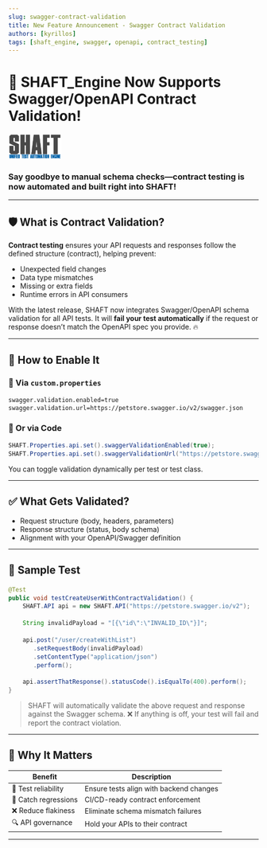 ```yaml
---
slug: swagger-contract-validation
title: New Feature Announcement - Swagger Contract Validation
authors: [kyrillos]
tags: [shaft_engine, swagger, openapi, contract_testing]
---
```


# 🚀 SHAFT_Engine Now Supports Swagger/OpenAPI Contract Validation!

<a href="https://github.com/ShaftHQ/SHAFT_ENGINE" target="_blank">
  <img src="https://raw.githubusercontent.com/ShaftHQ/SHAFT_ENGINE/master/src/main/resources/images/shaft.png" alt="SHAFT_Engine" height="50px" />
</a>

### Say goodbye to manual schema checks—contract testing is now automated and built right into SHAFT!

---

## 🛡️ What is Contract Validation?

**Contract testing** ensures your API requests and responses follow the defined structure (contract), helping prevent:
- Unexpected field changes
- Data type mismatches
- Missing or extra fields
- Runtime errors in API consumers

With the latest release, SHAFT now integrates Swagger/OpenAPI schema validation for all API tests. It will **fail your test automatically** if the request or response doesn’t match the OpenAPI spec you provide. 🔥

---

## 🔧 How to Enable It

### 📂 Via `custom.properties`

```properties showLineNumbers title="src/main/resources/properties/custom.properties"
swagger.validation.enabled=true
swagger.validation.url=https://petstore.swagger.io/v2/swagger.json
```

### 🧪 Or via Code

```java showLineNumbers
SHAFT.Properties.api.set().swaggerValidationEnabled(true);
SHAFT.Properties.api.set().swaggerValidationUrl("https://petstore.swagger.io/v2/swagger.json");
```

You can toggle validation dynamically per test or test class.

---

## ✅ What Gets Validated?

- Request structure (body, headers, parameters)
- Response structure (status, body schema)
- Alignment with your OpenAPI/Swagger definition

---

## 📄 Sample Test

```java showLineNumbers
@Test
public void testCreateUserWithContractValidation() {
    SHAFT.API api = new SHAFT.API("https://petstore.swagger.io/v2");

    String invalidPayload = "[{\"id\":\"INVALID_ID\"}]";

    api.post("/user/createWithList")
       .setRequestBody(invalidPayload)
       .setContentType("application/json")
       .perform();

    api.assertThatResponse().statusCode().isEqualTo(400).perform();
}
```

> SHAFT will automatically validate the above request and response against the Swagger schema. ❌ If anything is off, your test will fail and report the contract violation.

---

## 🧐 Why It Matters

| Benefit              | Description                                                  |
|---------------------|--------------------------------------------------------------|
| 🧪 Test reliability  | Ensure tests align with backend changes                     |
| 🔁 Catch regressions | CI/CD-ready contract enforcement                            |
| ❌ Reduce flakiness  | Eliminate schema mismatch failures                          |
| 🔍 API governance    | Hold your APIs to their contract                            |

---
